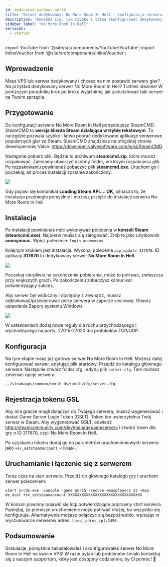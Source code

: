 ```yaml
---
id: dedicated-windows-nmrih
title: "Serwer dedykowany: No More Room In Hell - konfiguracja serwera dedykowanego Windows"
description: "Dowiedz się, jak szybko i łatwo skonfigurować dedykowany serwer gier No More Room In Hell na swoim VPS lub serwerze dedykowanym → Sprawdź teraz"
sidebar_label: "No More Room In Hell"
services:
  - vserver
---
```


import YouTube from '@site/src/components/YouTube/YouTube';
import InlineVoucher from '@site/src/components/InlineVoucher';

## Wprowadzenie
Masz VPS lub serwer dedykowany i chcesz na nim postawić serwery gier? Na przykład dedykowany serwer No More Room In Hell? Trafiłeś idealnie! W poniższym poradniku krok po kroku wyjaśnimy, jak zainstalować taki serwer na Twoim sprzęcie.

<InlineVoucher />

## Przygotowanie

Do konfiguracji serwera No More Room In Hell potrzebujesz SteamCMD. SteamCMD to **wersja klienta Steam działająca w trybie tekstowym**. To narzędzie pozwala szybko i łatwo pobrać dedykowane aplikacje serwerowe popularnych gier ze Steam. SteamCMD znajdziesz na oficjalnej stronie deweloperskiej Valve: https://developer.valvesoftware.com/wiki/SteamCMD. 

Następnie pobierz plik. Będzie to archiwum **steamcmd.zip**, które musisz rozpakować. Zalecamy utworzyć osobny folder, w którym rozpakujesz plik. Po rozpakowaniu powinieneś zobaczyć plik **steamcmd.exe**. Uruchom go i poczekaj, aż proces instalacji zostanie zakończony.

![](https://screensaver01.zap-hosting.com/index.php/s/7Hib2ZgaYWTsRNE/preview)

Gdy pojawi się komunikat **Loading Steam API.... OK**, oznacza to, że instalacja przebiegła pomyślnie i możesz przejść do instalacji serwera No More Room In Hell.



## Instalacja

Po instalacji powinieneś móc wykonywać polecenia w **konsoli Steam (steamcmd.exe)**. Najpierw musisz się zalogować. Zrób to jako użytkownik **anonymous**. Wpisz polecenie: `login anonymous`

Kolejnym krokiem jest instalacja. Wykonaj polecenie `app_update 317670`. ID aplikacji **317670** to dedykowany serwer **No More Room In Hell**.

![](https://screensaver01.zap-hosting.com/index.php/s/cgMfJdL5DNNxjrf/preview)

Poczekaj cierpliwie na zakończenie pobierania, może to potrwać, zwłaszcza przy większych grach. Po zakończeniu zobaczysz komunikat potwierdzający sukces.

Aby serwer był widoczny i dostępny z zewnątrz, musisz odblokować/przekierować porty serwera w zaporze sieciowej. Otwórz ustawienia Zapory systemu Windows.

![](https://screensaver01.zap-hosting.com/index.php/s/EM32i73TLcn32Mc/preview)

W ustawieniach dodaj nowe reguły dla ruchu przychodzącego i wychodzącego na porty: 27015-27020 dla protokołów TCP/UDP.



## Konfiguracja

Na tym etapie masz już gotowy serwer No More Room In Hell. Możesz dalej konfigurować serwer, edytując plik startowy. Przejdź do katalogu głównego serwera. Następnie otwórz folder cfg i edytuj plik `server.cfg`. Tam możesz zmieniać opcje serwera.

```
../steamapps/common/nmrih-ds/nmrih/cfg/server.cfg
```

## Rejestracja tokenu GSL

Aby inni gracze mogli dołączyć do Twojego serwera, musisz wygenerować i dodać Game Server Login Token (GSLT). Token ten uwierzytelnia Twój serwer w Steam. Aby wygenerować GSLT, odwiedź http://steamcommunity.com/dev/managegameservers i stwórz token dla gry o ID 317670, czyli No More Room In Hell.

Po uzyskaniu tokenu dodaj go do parametrów uruchomieniowych serwera jako `+sv_setsteamaccount <TOKEN>`.



## Uruchamianie i łączenie się z serwerem

Teraz czas na start serwera. Przejdź do głównego katalogu gry i uruchom serwer poleceniem:

```
start srcds.exe -console -game nmrih -secure +maxplayers 22 +map de_dust +sv_setsteamaccount XXXXXXXXXXXXXXXXXXXXXXXXXXXXXXXXX
```

W konsoli powinny pojawić się logi potwierdzające poprawny start serwera. Pamiętaj, że pierwsze uruchomienie może potrwać dłużej, bo wszystko się konfiguruje. Alternatywnie możesz połączyć się bezpośrednio, wpisując w wyszukiwarce serwerów adres: `[twoj_adres_ip]:2456`.


## Podsumowanie

Gratulacje, pomyślnie zainstalowałeś i skonfigurowałeś serwer No More Room In Hell na swoim VPS! W razie pytań lub problemów śmiało kontaktuj się z naszym supportem, który jest dostępny codziennie, by Ci pomóc! 🙂

<InlineVoucher />